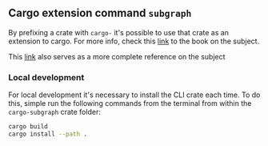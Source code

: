 ## Cargo extension command `subgraph`

By prefixing a crate with `cargo-` it's possible to use that crate as an extension to cargo. For more info, check this [link](https://doc.rust-lang.org/book/ch14-05-extending-cargo.html) to the book on the subject.

This [link](https://github.com/Klauswk/cargo/wiki/Building-a-Custom-Subcommand) also serves as a more complete reference on the subject

### Local development

For local development it's necessary to install the CLI crate each time. To do this, simple run the following commands from the terminal from within the `cargo-subgraph` crate folder:

```bash
cargo build 
cargo install --path .
```